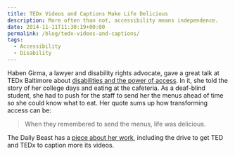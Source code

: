 ```yaml
---
title: TEDx Videos and Captions Make Life Delicious
description: More often than not, accessibility means independence.
date: 2014-11-11T11:30:19+00:00
permalink: /blog/tedx-videos-and-captions/
tags:
  - Accessibility
  - Disability
---
```


Haben Girma, a lawyer and disability rights advocate, gave a great talk at TEDx Baltimore about [disabilities and the power of access](https://www.youtube.com/watch?v=Mvoj-ku8zk0). In it, she told the story of her college days and eating at the cafeteria. As a deaf-blind student, she had to push for the staff to send her the menus ahead of time so she could know what to eat. Her quote sums up how transforming access can be:

> When they remembered to send the menus, life was delicious.

The Daily Beast has a [piece about her work](http://www.thedailybeast.com/articles/2014/11/05/tedx-talks-have-a-disability-problem-but-this-incredible-young-woman-is-working-to-change-that.html), including the drive to get TED and TEDx to caption more its videos.
